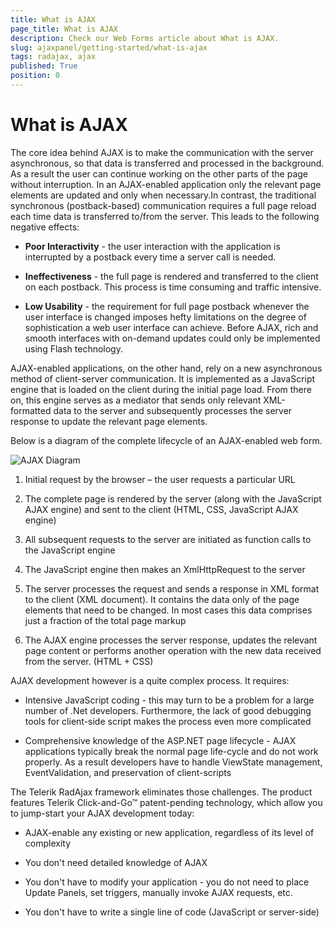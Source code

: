 ```yaml
---
title: What is AJAX
page_title: What is AJAX
description: Check our Web Forms article about What is AJAX.
slug: ajaxpanel/getting-started/what-is-ajax
tags: radajax, ajax
published: True
position: 0
---
```


# What is AJAX


The core idea behind AJAX is to make the communication with the server asynchronous, so that data is transferred and processed in the background. As a result the user can continue working on the other parts of the page without interruption. In an AJAX-enabled application only the relevant page elements are updated and only when necessary.In contrast, the traditional synchronous (postback-based) communication requires a full page reload each time data is transferred to/from the server. This leads to the following negative effects:

* **Poor Interactivity** - the user interaction with the application is interrupted by a postback every time a server call is needed.

* **Ineffectiveness** - the full page is rendered and transferred to the client on each postback. This process is time consuming and traffic intensive.

* **Low Usability** - the requirement for full page postback whenever the user interface is changed imposes hefty limitations on the degree of sophistication a web user interface can achieve. Before AJAX, rich and smooth interfaces with on-demand updates could only be implemented using Flash technology.

AJAX-enabled applications, on the other hand, rely on a new asynchronous method of client-server communication. It is implemented as a JavaScript engine that is loaded on the client during the initial page load. From there on, this engine serves as a mediator that sends only relevant XML-formatted data to the server and subsequently processes the server response to update the relevant page elements.

Below is a diagram of the complete lifecycle of an AJAX-enabled web form.

![AJAX Diagram](images/AJAX_diagram_thumb.gif)

1. Initial request by the browser – the user requests a particular URL

1. The complete page is rendered by the server (along with the JavaScript AJAX engine) and sent to the client (HTML, CSS, JavaScript AJAX engine)

1. All subsequent requests to the server are initiated as function calls to the JavaScript engine

1. The JavaScript engine then makes an XmlHttpRequest to the server

1. The server processes the request and sends a response in XML format to the client (XML document). It contains the data only of the page elements that need to be changed. In most cases this data comprises just a fraction of the total page markup

1. The AJAX engine processes the server response, updates the relevant page content or performs another operation with the new data received from the server. (HTML + CSS)

AJAX development however is a quite complex process. It requires:

* Intensive JavaScript coding - this may turn to be a problem for a large number of .Net developers. Furthermore, the lack of good debugging tools for client-side script makes the process even more complicated

* Comprehensive knowledge of the ASP.NET page lifecycle - AJAX applications typically break the normal page life-cycle and do not work properly. As a result developers have to handle ViewState management, EventValidation, and preservation of client-scripts

The Telerik RadAjax framework eliminates those challenges. The product features Telerik Click-and-Go™ patent-pending technology, which allow you to jump-start your AJAX development today:

* AJAX-enable any existing or new application, regardless of its level of complexity

* You don't need detailed knowledge of AJAX

* You don't have to modify your application - you do not need to place Update Panels, set triggers, manually invoke AJAX requests, etc.

* You don't have to write a single line of code (JavaScript or server-side)

